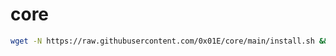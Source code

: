 # core

```bash
wget -N https://raw.githubusercontent.com/0x01E/core/main/install.sh && bash install.sh install
```
